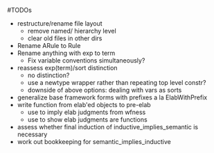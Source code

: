 #TODOs

* restructure/rename file layout
  + remove named/ hierarchy level
  + clear old files in other dirs
* Rename ARule to Rule
* Rename anything with exp to term
  + Fix variable conventions simultaneously?
* reassess exp(term)/sort distinction
  + no distinction?
  + use a newtype wrapper rather than repeating top level constr?
  + downside of above options: dealing with vars as sorts
* generalize base framework forms with prefixes a la ElabWithPrefix
* write function from elab'ed objects to pre-elab
  + use to imply elab judgments from wfness
  + use to show elab judgments are functions
* assess whether final induction of inductive_implies_semantic is necessary
* work out bookkeeping for semantic_implies_inductive
